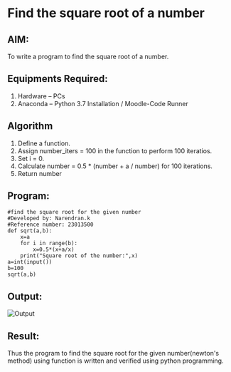 # Find the square root of a number

## AIM:
To write a program to find the square root of a number.

## Equipments Required:
1. Hardware – PCs
2. Anaconda – Python 3.7 Installation / Moodle-Code Runner

## Algorithm
1. Define a function.
2. Assign number_iters = 100 in the function to perform 100 iteratios.
3. Set i = 0.
4. Calculate  number = 0.5 * (number + a / number) for 100 iterations.
5. Return number

## Program:
```
#find the square root for the given number
#Developed by: Narendran.k
#Reference number: 23013500
def sqrt(a,b):
    x=a
    for i in range(b):
        x=0.5*(x+a/x)
    print("Square root of the number:",x)
a=int(input())
b=100
sqrt(a,b)
```

## Output:

![Output](https://github.com/Narendran-sec/Square-root-of-a-number/assets/147473131/7ac5207d-b3ed-4b69-8bd7-b7189cc0e5b7)


## Result:
Thus the program to find the square root for the given number(newton's method) using function is written and verified using python programming.
